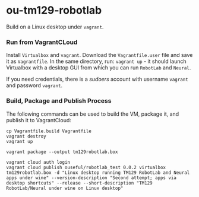 # ou-tm129-robotlab

Build on a Linux desktop under `vagrant`.

### Run from VagrantCLoud

Install `Virtualbox` and `vagrant`.
Download the `Vagrantfile.user` file and save it as `Vagrantfile`.
In the same directory, run: `vagrant up` -  it should launch Virtualbox with a desktop GUI from which you can run `RobotLab` and `Neural`.

If you need credentials, there is a *sudoers* account with username `vagrant` and password `vagrant`.


### Build, Package and Publish Process

The following commands can be used to build the VM, package it, and publish it to VagrantCloud:

```
cp Vagrantfile.build Vagrantfile
vagrant destroy
vagrant up

vagrant package --output tm129robotlab.box

vagrant cloud auth login
vagrant cloud publish ouseful/robotlab_test 0.0.2 virtualbox tm129robotlab.box -d "Linux desktop running TM129 RobotLab and Neural apps under wine" --version-description "Second attempt; apps via desktop shortcuts" --release --short-description "TM129 RobotLab/Neural under wine on Linux desktop"

```
